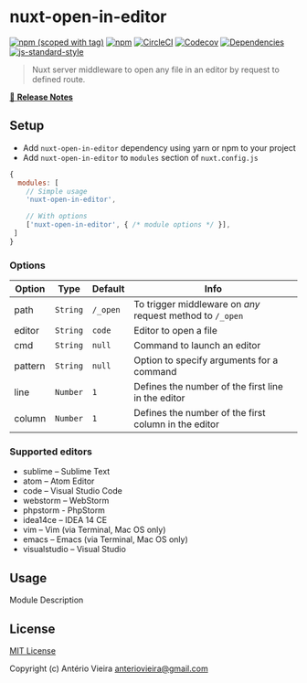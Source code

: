 # nuxt-open-in-editor
[![npm (scoped with tag)](https://img.shields.io/npm/v/nuxt-open-in-editor/latest.svg?style=flat-square)](https://npmjs.com/package/nuxt-open-in-editor)
[![npm](https://img.shields.io/npm/dt/nuxt-open-in-editor.svg?style=flat-square)](https://npmjs.com/package/nuxt-open-in-editor)
[![CircleCI](https://img.shields.io/circleci/project/github/anteriovieira/nuxt-open-in-editor.svg?style=flat-square)](https://circleci.com/gh/anteriovieira/nuxt-open-in-editor)
[![Codecov](https://img.shields.io/codecov/c/github/anteriovieira/nuxt-open-in-editor.svg?style=flat-square)](https://codecov.io/gh/anteriovieira/nuxt-open-in-editor)
[![Dependencies](https://david-dm.org/anteriovieira/nuxt-open-in-editor/status.svg?style=flat-square)](https://david-dm.org/anteriovieira/nuxt-open-in-editor)
[![js-standard-style](https://img.shields.io/badge/code_style-standard-brightgreen.svg?style=flat-square)](http://standardjs.com)

> Nuxt server middleware to open any file in an editor by request to defined route.

[📖 **Release Notes**](./CHANGELOG.md)

## Setup
- Add `nuxt-open-in-editor` dependency using yarn or npm to your project
- Add `nuxt-open-in-editor` to `modules` section of `nuxt.config.js`

```js
{
  modules: [
    // Simple usage
    'nuxt-open-in-editor',

    // With options
    ['nuxt-open-in-editor', { /* module options */ }],
 ]
}
```

### Options

| Option  | Type | Default  | Info |
| ------------- | ------------- | ------------- | ------------- |
| path  | `String` | `/_open` | To trigger middleware on *any* request method to `/_open` |
| editor | `String` | `code` | Editor to open a file |
| cmd | `String` | `null` | Command to launch an editor |
| pattern | `String` | `null` | Option to specify arguments for a command |
| line | `Number` | `1` | Defines the number of the first line in the editor |
| column | `Number` | `1` | Defines the number of the first column in the editor |

### Supported editors

- sublime – Sublime Text
- atom – Atom Editor
- code – Visual Studio Code
- webstorm – WebStorm
- phpstorm - PhpStorm
- idea14ce – IDEA 14 CE
- vim – Vim (via Terminal, Mac OS only)
- emacs – Emacs (via Terminal, Mac OS only)
- visualstudio – Visual Studio

## Usage

Module Description

## License

[MIT License](./LICENSE)

Copyright (c) Antério Vieira <anteriovieira@gmail.com>
